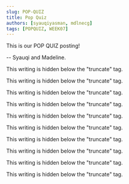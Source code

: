 ```yaml
---
slug: POP-QUIZ
title: Pop Quiz
authors: [syauqiyasman, mdlnecg]
tags: [POPQUIZ, WEEK07]
---
```


This is our POP QUIZ posting!

-- Syauqi and Madeline.

<!--truncate-->

This writing is hidden below the "truncate" tag.

This writing is hidden below the "truncate" tag.

This writing is hidden below the "truncate" tag.

This writing is hidden below the "truncate" tag.

This writing is hidden below the "truncate" tag.

This writing is hidden below the "truncate" tag.

This writing is hidden below the "truncate" tag.

This writing is hidden below the "truncate" tag.

This writing is hidden below the "truncate" tag.

This writing is hidden below the "truncate" tag.
